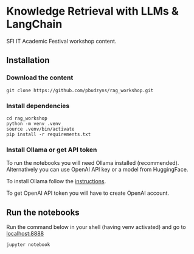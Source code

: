 # Knowledge Retrieval with LLMs & LangChain

SFI IT Academic Festival workshop content.

## Installation 

### Download the content

```commandline
git clone https://github.com/pbudzyns/rag_workshop.git
```

### Install dependencies

```commandline
cd rag_workshop
python -m venv .venv
source .venv/bin/activate
pip install -r requirements.txt
```

### Install Ollama or get API token

To run the notebooks you will need Ollama installed (recommended). 
Alternatively you can use OpenAI API key or a model from HuggingFace.

To install Ollama follow the [instructions](https://ollama.com/download).

To get OpenAI API token you will have to create OpenAI account. 

## Run the notebooks
Run the command below in your shell (having venv activated) and go to 
[localhost:8888](localhost:8888)
```commandline
jupyter notebook
```
